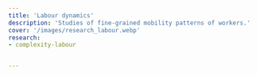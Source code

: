 ```yaml
---
title: 'Labour dynamics'
description: 'Studies of fine-grained mobility patterns of workers.'
cover: '/images/research_labour.webp'
research:
- complexity-labour


---
```

